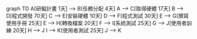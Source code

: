 graph TD
    A[研擬計畫 1天] --> B[任務分配 4天]
    A --> C[取得硬體 17天]
    B --> D[程式開發 70天]
    C --> E[安裝硬體 10天]
    D --> F[程式測試 30天]
    E --> G[撰寫使用手冊 25天]
    E --> H[轉換檔案 20天]
    F --> I[系統測試 25天]
    G --> J[使用者訓練 20天]
    H --> J
    I --> K[使用者測試 25天]
    J --> K
